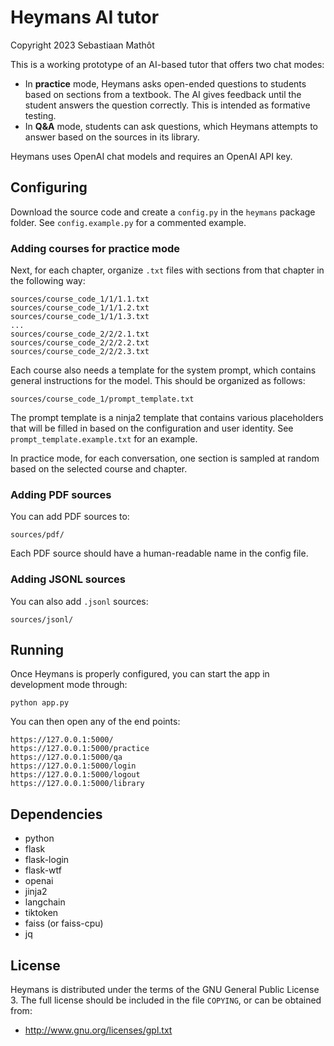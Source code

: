 # Heymans AI tutor

Copyright 2023 Sebastiaan Mathôt

This is a working prototype of an AI-based tutor that offers two chat modes:

- In __practice__ mode, Heymans asks open-ended questions to students based on sections from a textbook. The AI gives feedback until the student answers the question correctly. This is intended as formative testing.
- In __Q&A__ mode, students can ask questions, which Heymans attempts to answer based on the sources in its library.

Heymans uses OpenAI chat models and requires an OpenAI API key.


## Configuring

Download the source code and create a `config.py` in the `heymans` package folder. See `config.example.py` for a commented example.


### Adding courses for practice mode

Next, for each chapter, organize `.txt` files with sections from that chapter in the following way:

```
sources/course_code_1/1/1.1.txt
sources/course_code_1/1/1.2.txt
sources/course_code_1/1/1.3.txt
...
sources/course_code_2/2/2.1.txt
sources/course_code_2/2/2.2.txt
sources/course_code_2/2/2.3.txt
```

Each course also needs a template for the system prompt, which contains general instructions for the model. This should be organized as follows:

```
sources/course_code_1/prompt_template.txt
```

The prompt template is a ninja2 template that contains various placeholders that will be filled in based on the configuration and user identity. See `prompt_template.example.txt` for an example.

In practice mode, for each conversation, one section is sampled at random based on the selected course and chapter.


### Adding PDF sources

You can add PDF sources to:

```
sources/pdf/
```

Each PDF source should have a human-readable name in the config file.


### Adding JSONL sources

You can also add `.jsonl` sources:

```
sources/jsonl/
```


## Running


Once Heymans is properly configured, you can start the app in development mode through:

```
python app.py
```

You can then open any of the end points:

```
https://127.0.0.1:5000/
https://127.0.0.1:5000/practice
https://127.0.0.1:5000/qa
https://127.0.0.1:5000/login
https://127.0.0.1:5000/logout
https://127.0.0.1:5000/library
```


## Dependencies

- python
- flask
- flask-login
- flask-wtf
- openai
- jinja2
- langchain
- tiktoken
- faiss (or faiss-cpu)
- jq


## License

Heymans is distributed under the terms of the GNU General Public License 3. The full license should be included in the file `COPYING`, or can be obtained from:

- <http://www.gnu.org/licenses/gpl.txt>
